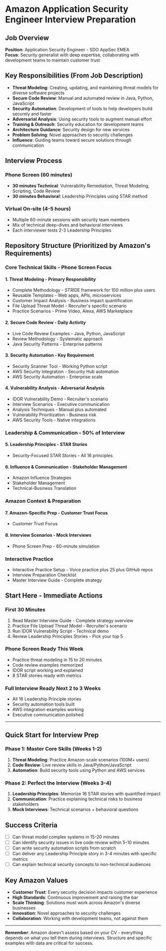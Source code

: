 # Amazon Application Security Engineer Interview Preparation

## Job Overview
**Position**: Application Security Engineer - SDO AppSec EMEA  
**Focus**: Security generalist with deep expertise, collaborating with development teams to maintain customer trust

## Key Responsibilities (From Job Description)
- **Threat Modeling**: Creating, updating, and maintaining threat models for diverse software projects
- **Secure Code Review**: Manual and automated review in Java, Python, JavaScript
- **Security Automation**: Development of tools to help developers build securely and faster
- **Adversarial Analysis**: Using security tools to augment manual effort
- **Training & Outreach**: Security education for development teams
- **Architecture Guidance**: Security design for new services
- **Problem Solving**: Novel approaches to security challenges
- **Influence**: Guiding teams toward secure solutions through communication

## Interview Process

### Phone Screen (60 minutes)
- **30 minutes Technical**: Vulnerability Remediation, Threat Modeling, Scripting, Code Review
- **30 minutes Behavioral**: Leadership Principles using STAR method

### Virtual On-site (4-5 hours)
- Multiple 60-minute sessions with security team members
- Mix of technical deep-dives and behavioral interviews
- Each interviewer tests 2-3 Leadership Principles

## Repository Structure (Prioritized by Amazon's Requirements)

### Core Technical Skills - Phone Screen Focus

#### 1. Threat Modeling - Primary Responsibility
- Complete Methodology - STRIDE framework for 100 million plus users
- Reusable Templates - Web apps, APIs, microservices  
- Customer Impact Analysis - Business impact quantification
- File Upload Threat Model - Recruiter's specific scenario
- Practice Scenarios - Prime Video, Alexa, AWS Marketplace

#### 2. Secure Code Review - Daily Activity  
- Live Code Review Examples - Java, Python, JavaScript
- Review Methodology - Systematic approach
- Java Security Patterns - Enterprise patterns

#### 3. Security Automation - Key Requirement
- Security Scanner Tool - Working Python script
- AWS Security Integration - Security Hub automation
- AWS Security Automation - Enterprise scale

#### 4. Vulnerability Analysis - Adversarial Analysis
- IDOR Vulnerability Demo - Recruiter's scenario
- Interview Scenarios - Executive communication
- Analysis Techniques - Manual plus automated
- Vulnerability Prioritization - Business risk
- AWS Security Tools - Native integrations

### Leadership & Communication - 50% of Interview

#### 5. Leadership Principles - STAR Stories
- Security-Focused STAR Stories - All 16 principles

#### 6. Influence & Communication - Stakeholder Management
- Amazon Influence Strategies
- Stakeholder Management
- Technical-Business Translation

### Amazon Context & Preparation

#### 7. Amazon-Specific Prep - Customer Trust Focus
- Customer Trust Focus

#### 8. Interview Scenarios - Mock Interviews
- Phone Screen Prep - 60-minute simulation

### Interactive Practice
- Interactive Practice Setup - Voice practice plus 25 plus GitHub repos
- Interview Preparation Checklist
- Master Interview Guide - Complete strategy

## Start Here - Immediate Actions

### First 30 Minutes
1. Read Master Interview Guide - Complete strategy overview
2. Practice File Upload Threat Model - Recruiter's scenario
3. Run IDOR Vulnerability Script - Technical demo
4. Review Leadership Principles Stories - Pick your top 5

### Phone Screen Ready This Week
- Practice threat modeling in 15 to 20 minutes
- Code review examples memorized  
- IDOR script working and explained
- 8 STAR stories ready with metrics

### Full Interview Ready Next 2 to 3 Weeks  
- All 16 Leadership Principle stories
- Security automation tools built
- AWS integration examples working
- Executive communication polished

---

## Quick Start for Interview Prep

### Phase 1: Master Core Skills (Weeks 1-2)
1. **Threat Modeling**: Practice Amazon-scale scenarios (100M+ users)
2. **Code Review**: Live review skills in Java/Python/JavaScript
3. **Automation**: Build security tools using Python and AWS services

### Phase 2: Perfect the Interview (Weeks 3-4)
1. **Leadership Principles**: Memorize 16 STAR stories with quantified impact
2. **Communication**: Practice explaining technical risks to business stakeholders
3. **Mock Interviews**: Technical scenarios + behavioral questions

## Success Criteria
- [ ] Can threat model complex systems in 15-20 minutes
- [ ] Can identify security issues in live code review within 5-10 minutes  
- [ ] Can write security automation scripts from scratch
- [ ] Can deliver any Leadership Principle story in 3-4 minutes with specific metrics
- [ ] Can explain technical security concepts to non-technical audiences

## Key Amazon Values
- **Customer Trust**: Every security decision impacts customer experience
- **High Standards**: Continuous improvement and raising the bar
- **Scale Thinking**: Solutions must work across Amazon's diverse businesses
- **Innovation**: Novel approaches to security challenges
- **Collaboration**: Working with development teams, not against them

---

**Remember**: Amazon doesn't assess based on your CV - everything depends on what you tell them during interviews. Structure and specific examples with data are critical for success.